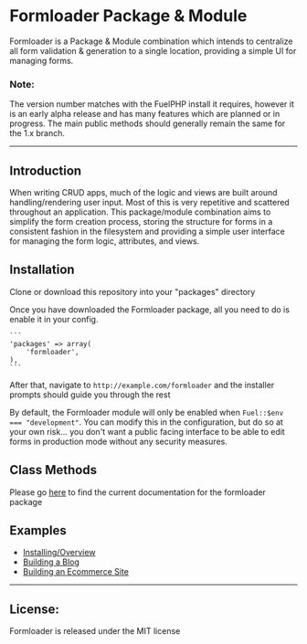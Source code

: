 # Formloader Package &amp; Module

Formloader is a Package &amp; Module combination which intends to centralize all form validation &amp; generation to a single location, providing a simple UI for managing forms.

### Note:

The version number matches with the FuelPHP install it requires, however it is an early alpha release and has many features which are planned or in progress. The main public methods should generally remain the same for the 1.x branch.

---

## Introduction

When writing CRUD apps, much of the logic and views are built around handling/rendering user input. Most of this is very repetitive and scattered throughout an application. This package/module combination aims to simplify the form creation process, storing the structure for forms in a consistent fashion in the filesystem and providing a simple user interface for managing the form logic, attributes, and views.

## Installation

Clone or download this repository into your "packages" directory

Once you have downloaded the Formloader package, all you need to do is enable it in your config.

	```
	'packages' => array(
		'formloader',
	),
	```

After that, navigate to `http://example.com/formloader` and the installer prompts should guide you through the rest

By default, the Formloader module will only be enabled when `Fuel::$env === "development"`. You can modify this in the configuration, but do so at your own risk... you don't want a public facing interface to be able to edit forms in production mode without any security measures.

## Class Methods
	
Please go <a href="http://formloader.tgriesser.com/docs">here</a> to find the current documentation for the formloader package

## Examples

 * <a href="http://formloader.tgriesser.dev/screencast/install">Installing/Overview</a>
 * <a href="http://formloader.tgriesser.dev/screencast/blog">Building a Blog</a>
 * <a href="http://formloader.tgriesser.dev/screencast/ecommerce">Building an Ecommerce Site</a>

---

## License:

Formloader is released under the MIT license
